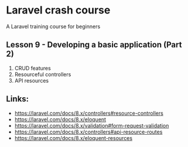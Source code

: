 # Laravel crash course
A Laravel training course for beginners


## Lesson 9 - Developing a basic application (Part 2)
     
1. CRUD features
2. Resourceful controllers
3. API resources


## Links:
- https://laravel.com/docs/8.x/controllers#resource-controllers
- https://laravel.com/docs/8.x/eloquent
- https://laravel.com/docs/8.x/validation#form-request-validation
- https://laravel.com/docs/8.x/controllers#api-resource-routes
- https://laravel.com/docs/8.x/eloquent-resources
